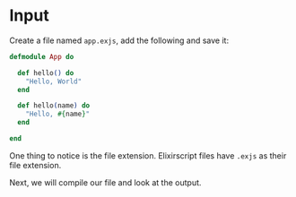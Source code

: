 # Input

Create a file named `app.exjs`, add the following and save it:

```elixir
defmodule App do

  def hello() do
    "Hello, World"
  end

  def hello(name) do
    "Hello, #{name}"
  end

end
```

One thing to notice is the file extension. Elixirscript files have `.exjs` as their file extension.

Next, we will compile our file and look at the output.
